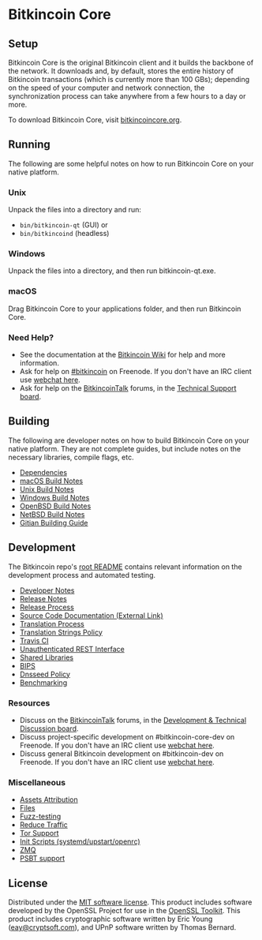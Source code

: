 Bitkincoin Core
=============

Setup
---------------------
Bitkincoin Core is the original Bitkincoin client and it builds the backbone of the network. It downloads and, by default, stores the entire history of Bitkincoin transactions (which is currently more than 100 GBs); depending on the speed of your computer and network connection, the synchronization process can take anywhere from a few hours to a day or more.

To download Bitkincoin Core, visit [bitkincoincore.org](https://bitkincoincore.org/en/releases/).

Running
---------------------
The following are some helpful notes on how to run Bitkincoin Core on your native platform.

### Unix

Unpack the files into a directory and run:

- `bin/bitkincoin-qt` (GUI) or
- `bin/bitkincoind` (headless)

### Windows

Unpack the files into a directory, and then run bitkincoin-qt.exe.

### macOS

Drag Bitkincoin Core to your applications folder, and then run Bitkincoin Core.

### Need Help?

* See the documentation at the [Bitkincoin Wiki](https://en.bitkincoin.it/wiki/Main_Page)
for help and more information.
* Ask for help on [#bitkincoin](http://webchat.freenode.net?channels=bitkincoin) on Freenode. If you don't have an IRC client use [webchat here](http://webchat.freenode.net?channels=bitkincoin).
* Ask for help on the [BitkincoinTalk](https://bitkincointalk.org/) forums, in the [Technical Support board](https://bitkincointalk.org/index.php?board=4.0).

Building
---------------------
The following are developer notes on how to build Bitkincoin Core on your native platform. They are not complete guides, but include notes on the necessary libraries, compile flags, etc.

- [Dependencies](dependencies.md)
- [macOS Build Notes](build-osx.md)
- [Unix Build Notes](build-unix.md)
- [Windows Build Notes](build-windows.md)
- [OpenBSD Build Notes](build-openbsd.md)
- [NetBSD Build Notes](build-netbsd.md)
- [Gitian Building Guide](gitian-building.md)

Development
---------------------
The Bitkincoin repo's [root README](/README.md) contains relevant information on the development process and automated testing.

- [Developer Notes](developer-notes.md)
- [Release Notes](release-notes.md)
- [Release Process](release-process.md)
- [Source Code Documentation (External Link)](https://dev.visucore.com/bitkincoin/doxygen/)
- [Translation Process](translation_process.md)
- [Translation Strings Policy](translation_strings_policy.md)
- [Travis CI](travis-ci.md)
- [Unauthenticated REST Interface](REST-interface.md)
- [Shared Libraries](shared-libraries.md)
- [BIPS](bips.md)
- [Dnsseed Policy](dnsseed-policy.md)
- [Benchmarking](benchmarking.md)

### Resources
* Discuss on the [BitkincoinTalk](https://bitkincointalk.org/) forums, in the [Development & Technical Discussion board](https://bitkincointalk.org/index.php?board=6.0).
* Discuss project-specific development on #bitkincoin-core-dev on Freenode. If you don't have an IRC client use [webchat here](http://webchat.freenode.net/?channels=bitkincoin-core-dev).
* Discuss general Bitkincoin development on #bitkincoin-dev on Freenode. If you don't have an IRC client use [webchat here](http://webchat.freenode.net/?channels=bitkincoin-dev).

### Miscellaneous
- [Assets Attribution](assets-attribution.md)
- [Files](files.md)
- [Fuzz-testing](fuzzing.md)
- [Reduce Traffic](reduce-traffic.md)
- [Tor Support](tor.md)
- [Init Scripts (systemd/upstart/openrc)](init.md)
- [ZMQ](zmq.md)
- [PSBT support](psbt.md)

License
---------------------
Distributed under the [MIT software license](/COPYING).
This product includes software developed by the OpenSSL Project for use in the [OpenSSL Toolkit](https://www.openssl.org/). This product includes
cryptographic software written by Eric Young ([eay@cryptsoft.com](mailto:eay@cryptsoft.com)), and UPnP software written by Thomas Bernard.
